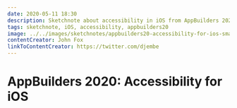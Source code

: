 ```yaml
---
date: 2020-05-11 18:30
description: Sketchnote about accessibility in iOS from AppBuilders 2020 (online conference)
tags: sketchnote, iOS, accessibility, appbuilders20
image: ../../images/sketchnotes/appbuilders20-accessibility-for-ios-small.jpg
contentCreator: John Fox
linkToContentCreator: https://twitter.com/djembe
---
```


# AppBuilders 2020: Accessibility for iOS
